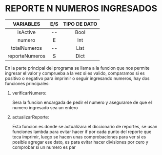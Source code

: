 # 	REPORTE N NUMEROS INGRESADOS

|   VARIABLES    | E/S  | TIPO DE DATO |
| :------------: | :--: | :----------: |
|    isActive    |  --  |     Bool     |
|     numero     |  E   |     Int      |
|  totalNumeros  |  --  |     List     |
| reporteNumeros |  S   |     Dict     |

En la parte principal del programa se llama a la funcion que nos permite ingresar el valor y comprueba a la vez si es valido, comparamos si es positivo o negativo para imprimir o seguir ingresando numeros, hay dos funciones principales:

1. verificarNumero:

   Sera la funcion encargada de pedir el numero y asegurarse de que el numero ingresado sea un entero

2. actualizarReporte:

   Esta funcion es donde se actualizara el diccionario de reportes, se usan funciones lambda para evitar hacer if por cada punto del reporte que toca imprimir, luego se hacen unas comprobaciones para ver si es posible agregar ese dato, es para evitar hacer divisiones por cero y comprobar si un numero es par